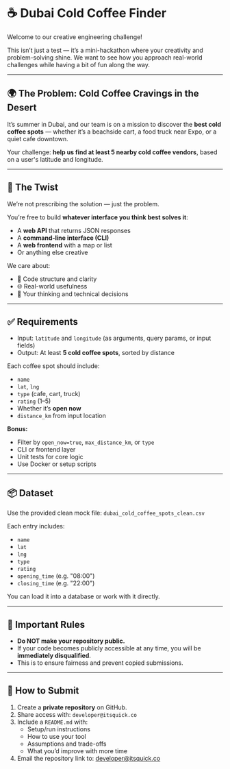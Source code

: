 # ☕ Dubai Cold Coffee Finder

Welcome to our creative engineering challenge!

This isn’t just a test — it’s a mini-hackathon where your creativity and problem-solving shine. We want to see how you approach real-world challenges while having a bit of fun along the way.

---

## 🌍 The Problem: Cold Coffee Cravings in the Desert

It’s summer in Dubai, and our team is on a mission to discover the **best cold coffee spots** — whether it’s a beachside cart, a food truck near Expo, or a quiet cafe downtown.

Your challenge: **help us find at least 5 nearby cold coffee vendors**, based on a user's latitude and longitude.

---

## 🧪 The Twist

We’re not prescribing the solution — just the problem.

You’re free to build **whatever interface you think best solves it**:

- A **web API** that returns JSON responses  
- A **command-line interface (CLI)**  
- A **web frontend** with a map or list  
- Or anything else creative

We care about:
- 🧠 Code structure and clarity  
- 🌐 Real-world usefulness  
- 📘 Your thinking and technical decisions

---

## ✅ Requirements

- Input: `latitude` and `longitude` (as arguments, query params, or input fields)
- Output: At least **5 cold coffee spots**, sorted by distance

Each coffee spot should include:
- `name`
- `lat`, `lng`
- `type` (cafe, cart, truck)
- `rating` (1–5)
- Whether it’s **open now**
- `distance_km` from input location

**Bonus:**
- Filter by `open_now=true`, `max_distance_km`, or `type`
- CLI or frontend layer
- Unit tests for core logic
- Use Docker or setup scripts

---

## 📦 Dataset

Use the provided clean mock file: `dubai_cold_coffee_spots_clean.csv`

Each entry includes:
- `name`
- `lat`
- `lng`
- `type`
- `rating`
- `opening_time` (e.g. "08:00")
- `closing_time` (e.g. "22:00")

You can load it into a database or work with it directly.

---

## 🚨 Important Rules

- **Do NOT make your repository public.**
- If your code becomes publicly accessible at any time, you will be **immediately disqualified**.
- This is to ensure fairness and prevent copied submissions.

---

## 🔐 How to Submit

1. Create a **private repository** on GitHub.
2. Share access with: `developer@itsquick.co`
3. Include a `README.md` with:
   - Setup/run instructions
   - How to use your tool
   - Assumptions and trade-offs
   - What you’d improve with more time
4. Email the repository link to: developer@itsquick.co
